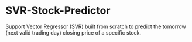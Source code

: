 # SVR-Stock-Predictor
Support Vector Regressor (SVR) built from scratch to predict the tomorrow (next valid trading day) closing price of a specific stock.
